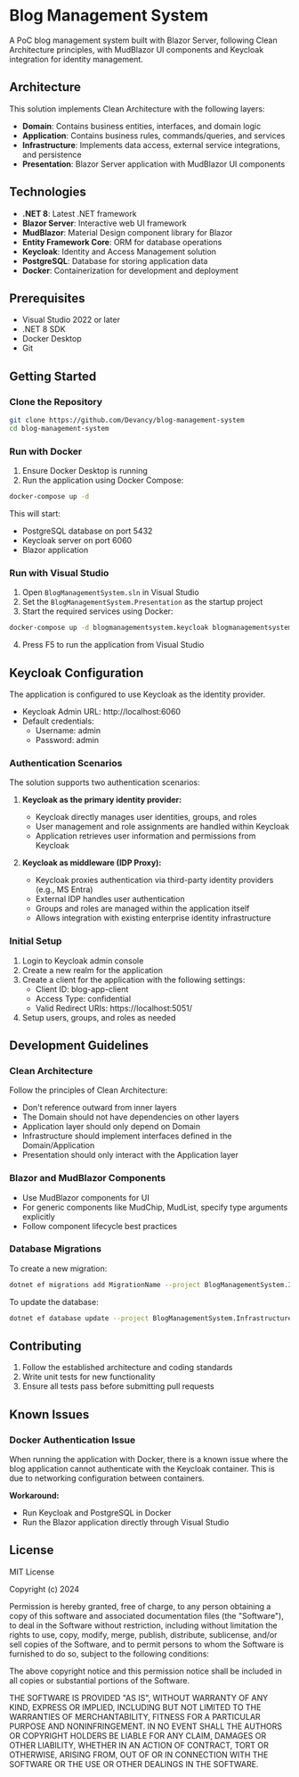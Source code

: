 # Blog Management System

A PoC blog management system built with Blazor Server, following Clean Architecture principles, with MudBlazor UI components and Keycloak integration for identity management.

## Architecture

This solution implements Clean Architecture with the following layers:

- **Domain**: Contains business entities, interfaces, and domain logic
- **Application**: Contains business rules, commands/queries, and services
- **Infrastructure**: Implements data access, external service integrations, and persistence
- **Presentation**: Blazor Server application with MudBlazor UI components

## Technologies

- **.NET 8**: Latest .NET framework
- **Blazor Server**: Interactive web UI framework
- **MudBlazor**: Material Design component library for Blazor
- **Entity Framework Core**: ORM for database operations
- **Keycloak**: Identity and Access Management solution
- **PostgreSQL**: Database for storing application data
- **Docker**: Containerization for development and deployment

## Prerequisites

- Visual Studio 2022 or later
- .NET 8 SDK
- Docker Desktop
- Git

## Getting Started

### Clone the Repository

```bash
git clone https://github.com/Devancy/blog-management-system
cd blog-management-system
```

### Run with Docker

1. Ensure Docker Desktop is running
2. Run the application using Docker Compose:

```bash
docker-compose up -d
```

This will start:
- PostgreSQL database on port 5432
- Keycloak server on port 6060
- Blazor application

### Run with Visual Studio

1. Open `BlogManagementSystem.sln` in Visual Studio
2. Set the `BlogManagementSystem.Presentation` as the startup project
3. Start the required services using Docker:

```bash
docker-compose up -d blogmanagementsystem.keycloak blogmanagementsystem.postgres
```

4. Press F5 to run the application from Visual Studio

## Keycloak Configuration

The application is configured to use Keycloak as the identity provider.

- Keycloak Admin URL: http://localhost:6060
- Default credentials:
  - Username: admin
  - Password: admin

### Authentication Scenarios

The solution supports two authentication scenarios:

1. **Keycloak as the primary identity provider:**
   - Keycloak directly manages user identities, groups, and roles
   - User management and role assignments are handled within Keycloak
   - Application retrieves user information and permissions from Keycloak

2. **Keycloak as middleware (IDP Proxy):**
   - Keycloak proxies authentication via third-party identity providers (e.g., MS Entra)
   - External IDP handles user authentication
   - Groups and roles are managed within the application itself
   - Allows integration with existing enterprise identity infrastructure

### Initial Setup

1. Login to Keycloak admin console
2. Create a new realm for the application
3. Create a client for the application with the following settings:
   - Client ID: blog-app-client
   - Access Type: confidential
   - Valid Redirect URIs: https://localhost:5051/
4. Setup users, groups, and roles as needed

## Development Guidelines

### Clean Architecture

Follow the principles of Clean Architecture:
- Don't reference outward from inner layers
- The Domain should not have dependencies on other layers
- Application layer should only depend on Domain
- Infrastructure should implement interfaces defined in the Domain/Application
- Presentation should only interact with the Application layer

### Blazor and MudBlazor Components

- Use MudBlazor components for UI
- For generic components like MudChip, MudList, specify type arguments explicitly
- Follow component lifecycle best practices

### Database Migrations

To create a new migration:

```bash
dotnet ef migrations add MigrationName --project BlogManagementSystem.Infrastructure --startup-project BlogManagementSystem.Presentation
```

To update the database:

```bash
dotnet ef database update --project BlogManagementSystem.Infrastructure --startup-project BlogManagementSystem.Presentation
```

## Contributing

1. Follow the established architecture and coding standards
2. Write unit tests for new functionality
3. Ensure all tests pass before submitting pull requests

## Known Issues

### Docker Authentication Issue

When running the application with Docker, there is a known issue where the blog application cannot authenticate with the Keycloak container. This is due to networking configuration between containers. 

**Workaround:**
- Run Keycloak and PostgreSQL in Docker
- Run the Blazor application directly through Visual Studio

## License

MIT License

Copyright (c) 2024

Permission is hereby granted, free of charge, to any person obtaining a copy
of this software and associated documentation files (the "Software"), to deal
in the Software without restriction, including without limitation the rights
to use, copy, modify, merge, publish, distribute, sublicense, and/or sell
copies of the Software, and to permit persons to whom the Software is
furnished to do so, subject to the following conditions:

The above copyright notice and this permission notice shall be included in all
copies or substantial portions of the Software.

THE SOFTWARE IS PROVIDED "AS IS", WITHOUT WARRANTY OF ANY KIND, EXPRESS OR
IMPLIED, INCLUDING BUT NOT LIMITED TO THE WARRANTIES OF MERCHANTABILITY,
FITNESS FOR A PARTICULAR PURPOSE AND NONINFRINGEMENT. IN NO EVENT SHALL THE
AUTHORS OR COPYRIGHT HOLDERS BE LIABLE FOR ANY CLAIM, DAMAGES OR OTHER
LIABILITY, WHETHER IN AN ACTION OF CONTRACT, TORT OR OTHERWISE, ARISING FROM,
OUT OF OR IN CONNECTION WITH THE SOFTWARE OR THE USE OR OTHER DEALINGS IN THE
SOFTWARE.